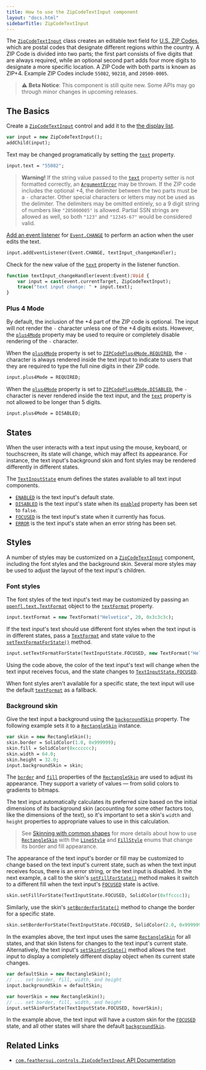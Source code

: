 ```yaml
---
title: How to use the ZipCodeTextInput component
layout: "docs.html"
sidebarTitle: ZipCodeTextInput
---
```


The [`ZipCodeTextInput`](https://api.feathersui.com/premium-components/text-inputs-pack/com/feathersui/controls/ZipCodeTextInput.html) class creates an editable text field for [U.S. ZIP Codes](https://en.wikipedia.org/wiki/ZIP_Code), which are postal codes that designate different regions within the country. A ZIP Code is divided into two parts; the first part consists of five digits that are always required, while an optional second part adds four more digits to designate a more specific location. A ZIP Code with both parts is known as ZIP+4. Example ZIP Codes include `55082`, `90210`, and `20500-0005`.

> ⚠️ **Beta Notice**: This component is still quite new. Some APIs may go through minor changes in upcoming releases.

## The Basics

Create a [`ZipCodeTextInput`](https://api.feathersui.com/premium-components/text-inputs-pack/com/feathersui/controls/ZipCodeTextInput.html) control and add it to the [the display list](https://books.openfl.org/openfl-developers-guide/display-programming/basics-of-display-programming.html).

```haxe
var input = new ZipCodeTextInput();
addChild(input);
```

Text may be changed programatically by setting the [`text`](https://api.feathersui.com/premium-components/text-inputs-pack/com/feathersui/controls/ZipCodeTextInput.html#text) property.

```haxe
input.text = "55082";
```

> **Warning!** If the string value passed to the [`text`](https://api.feathersui.com/premium-components/text-inputs-pack/com/feathersui/controls/ZipCodeTextInput.html#text) property setter is not formatted correctly, an [`ArgumentError`](https://api.openfl.org/openfl/errors/ArgumentError.html) may be thrown. If the ZIP code includes the optional +4, the delimiter between the two parts must be a `-` character. Other special characters or letters may not be used as the delimiter. The delimiters may be omitted entirely, so a 9 digit string of numbers like `"205000005"` is allowed. Partial SSN strings are allowed as well, so both `"123"` and `"12345-67"` would be considered valid.

[Add an event listener](https://books.openfl.org/openfl-developers-guide/handling-events/basics-of-handling-events.html) for [`Event.CHANGE`](https://api.openfl.org/openfl/events/Event.html#CHANGE) to perform an action when the user edits the text.

```haxe
input.addEventListener(Event.CHANGE, textInput_changeHandler);
```

Check for the new value of the [`text`](https://api.feathersui.com/premium-components/text-inputs-pack/com/feathersui/controls/ZipCodeTextInput.html#text) property in the listener function.

```haxe
function textInput_changeHandler(event:Event):Void {
    var input = cast(event.currentTarget, ZipCodeTextInput);
    trace("text input change: " + input.text);
}
```

### Plus 4 Mode

By default, the inclusion of the +4 part of the ZIP code is optional. The input will not render the `-` character unless one of the +4 digits exists. However, the [`plus4Mode`](https://api.feathersui.com/premium-components/text-inputs-pack/com/feathersui/controls/ZipCodeTextInput.html#plus4Mode) property may be used to require or completely disable rendering of the `-` character.

When the [`plus4Mode`](https://api.feathersui.com/premium-components/text-inputs-pack/com/feathersui/controls/ZipCodeTextInput.html#plus4Mode) property is set to [`ZIPCodePlus4Mode.REQUIRED`](https://api.feathersui.com/premium-components/text-inputs-pack/com/feathersui/controls/ZIPCodePlus4Mode.html#REQUIRED), the `-` character is always rendered inside the text input to indicate to users that they are required to type the full nine digits in their ZIP code.

```haxe
input.plus4Mode = REQUIRED;
```

When the [`plus4Mode`](https://api.feathersui.com/premium-components/text-inputs-pack/com/feathersui/controls/ZipCodeTextInput.html#plus4Mode) property is set to [`ZIPCodePlus4Mode.DISABLED`](https://api.feathersui.com/premium-components/text-inputs-pack/com/feathersui/controls/ZIPCodePlus4Mode.html#DISABLED), the `-` character is never rendered inside the text input, and the [`text`](https://api.feathersui.com/premium-components/text-inputs-pack/com/feathersui/controls/ZipCodeTextInput.html#text) property is not allowed to be longer than 5 digits.

```haxe
input.plus4Mode = DISABLED;
```

## States

When the user interacts with a text input using the mouse, keyboard, or touchscreen, its state will change, which may affect its appearance. For instance, the text input's background skin and font styles may be rendered differently in different states.

The [`TextInputState`](https://api.feathersui.com/current/feathers/controls/TextInputState.html) enum defines the states available to all text input components.

- [`ENABLED`](https://api.feathersui.com/current/feathers/controls/TextInputState.html#ENABLED) is the text input's default state.
- [`DISABLED`](https://api.feathersui.com/current/feathers/controls/TextInputState.html#DISABLED) is the text input's state when its [`enabled`](https://api.feathersui.com/current/feathers/core/IUIControl.html#enabled) property has been set to `false`.
- [`FOCUSED`](https://api.feathersui.com/current/feathers/controls/TextInputState.html#FOCUSED) is the text input's state when it currently has focus.
- [`ERROR`](https://api.feathersui.com/current/feathers/controls/TextInputState.html#ERROR) is the text input's state when an error string has been set.


## Styles

A number of styles may be customized on a [`ZipCodeTextInput`](https://api.feathersui.com/premium-components/text-inputs-pack/com/feathersui/controls/ZipCodeTextInput.html) component, including the font styles and the background skin. Several more styles may be used to adjust the layout of the text input's children.

### Font styles

The font styles of the text input's text may be customized by passing an [`openfl.text.TextFormat`](https://api.openfl.org/openfl/text/TextFormat.html) object to the [`textFormat`](https://api.feathersui.com/premium-components/text-inputs-pack/com/feathersui/controls/ZipCodeTextInput.html#textFormat) property.

```haxe
input.textFormat = new TextFormat("Helvetica", 20, 0x3c3c3c);
```

If the text input's text should use different font styles when the text input is in different states, pass a [`TextFormat`](https://api.openfl.org/openfl/text/TextFormat.html) and state value to the [`setTextFormatForState()`](https://api.feathersui.com/premium-components/text-inputs-pack/com/feathersui/controls/ZipCodeTextInput.html#setTextFormatForState) method.

```haxe
input.setTextFormatForState(TextInputState.FOCUSED, new TextFormat("Helvetica", 20, 0xcc0000));
```

Using the code above, the color of the text input's text will change when the text input receives focus, and the state changes to [`TextInputState.FOCUSED`](https://api.feathersui.com/current/feathers/controls/TextInputState.html#FOCUSED).

When font styles aren't available for a specific state, the text input will use the default [`textFormat`](https://api.feathersui.com/premium-components/text-inputs-pack/com/feathersui/controls/ZipCodeTextInput.html#textFormat) as a fallback.

### Background skin

Give the text input a background using the [`backgroundSkin`](https://api.feathersui.com/premium-components/text-inputs-pack/com/feathersui/controls/ZipCodeTextInput.html#backgroundSkin) property. The following example sets it to a [`RectangleSkin`](https://api.feathersui.com/current/feathers/skins/RectangleSkin.html) instance.

```haxe
var skin = new RectangleSkin();
skin.border = SolidColor(1.0, 0x999999);
skin.fill = SolidColor(0xcccccc);
skin.width = 64.0;
skin.height = 32.0;
input.backgroundSkin = skin;
```

The [`border`](https://api.feathersui.com/current/feathers/skins/BaseGraphicsPathSkin.html#border) and [`fill`](https://api.feathersui.com/current/feathers/skins/BaseGraphicsPathSkin.html#fill) properties of the [`RectangleSkin`](https://api.feathersui.com/current/feathers/skins/RectangleSkin.html) are used to adjust its appearance. They support a variety of values — from solid colors to gradients to bitmaps.

The text input automatically calculates its preferred size based on the initial dimensions of its background skin (accounting for some other factors too, like the dimensions of the text), so it's important to set a skin's `width` and `height` properties to appropriate values to use in this calculation.

> See [Skinning with common shapes](../shape-skins.md) for more details about how to use [`RectangleSkin`](https://api.feathersui.com/current/feathers/skins/RectangleSkin.html) with the [`LineStyle`](https://api.feathersui.com/current/feathers/graphics/LineStyle.html) and [`FillStyle`](https://api.feathersui.com/current/feathers/graphics/FillStyle.html) enums that change its border and fill appearance.

The appearance of the text input's border or fill may be customized to change based on the text input's current state, such as when the text input receives focus, there is an error string, or the text input is disabled. In the next example, a call to the skin's [`setFillForState()`](https://api.feathersui.com/current/feathers/skins/RectangleSkin.html#setFillForState) method makes it switch to a different fill when the text input's [`FOCUSED`](https://api.feathersui.com/current/feathers/controls/TextInputState.html#FOCUSED) state is active.

```haxe
skin.setFillForState(TextInputState.FOCUSED, SolidColor(0xffcccc));
```

Similarly, use the skin's [`setBorderForState()`](https://api.feathersui.com/current/feathers/skins/RectangleSkin.html#setBorderForState) method to change the border for a specific state.

```haxe
skin.setBorderForState(TextInputState.FOCUSED, SolidColor(2.0, 0x999999));
```

In the examples above, the text input uses the same [`RectangleSkin`](https://api.feathersui.com/current/feathers/skins/RectangleSkin.html) for all states, and that skin listens for changes to the text input's current state. Alternatively, the text input's [`setSkinForState()`](https://api.feathersui.com/premium-components/text-inputs-pack/com/feathersui/controls/ZipCodeTextInput.html#setSkinForState) method allows the text input to display a completely different display object when its current state changes.

```haxe
var defaultSkin = new RectangleSkin();
// ... set border, fill, width, and height
input.backgroundSkin = defaultSkin;

var hoverSkin = new RectangleSkin();
// ... set border, fill, width, and height
input.setSkinForState(TextInputState.FOCUSED, hoverSkin);
```

In the example above, the text input will have a custom skin for the [`FOCUSED`](https://api.feathersui.com/current/feathers/controls/TextInputState.html#FOCUSED) state, and all other states will share the default [`backgroundSkin`](https://api.feathersui.com/premium-components/text-inputs-pack/com/feathersui/controls/ZipCodeTextInput.html#backgroundSkin).

## Related Links

- [`com.feathersui.controls.ZipCodeTextInput` API Documentation](https://api.feathersui.com/premium-components/text-inputs-pack/com/feathersui/controls/ZipCodeTextInput.html)